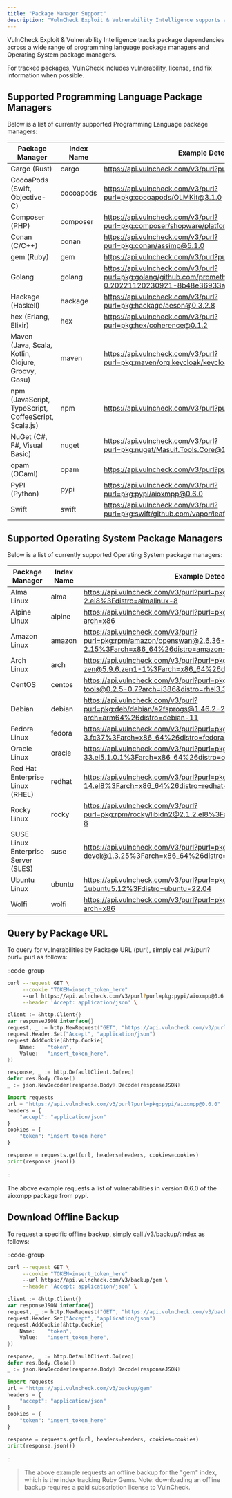 ```yaml
---
title: "Package Manager Support"
description: "VulnCheck Exploit & Vulnerability Intelligence supports a wide range of both Open Source Software library package managers and Operating System package managers."
---
```


VulnCheck Exploit & Vulnerability Intelligence tracks package dependencies across a wide range of programming language package managers and Operating System package managers.

For tracked packages, VulnCheck includes vulnerability, license, and fix information when possible.

## Supported Programming Language Package Managers

Below is a list of currently supported Programming Language package managers:

| Package Manager |	Index Name | Example Detection |
| --------------- | ---------- | ----------------- |
| Cargo (Rust) | cargo | https://api.vulncheck.com/v3/purl?purl=pkg:cargo/fltk@0.13.9 |
| CocoaPods (Swift, Objective-C) | cocoapods | https://api.vulncheck.com/v3/purl?purl=pkg:cocoapods/OLMKit@3.1.0 |
| Composer (PHP) | composer | https://api.vulncheck.com/v3/purl?purl=pkg:composer/shopware/platform@6.4.19.0 |
| Conan (C/C++) | conan | https://api.vulncheck.com/v3/purl?purl=pkg:conan/assimp@5.1.0 |
| gem (Ruby) | gem | https://api.vulncheck.com/v3/purl?purl=pkg:gem/rack@2.2.6.3 |
| Golang | golang | https://api.vulncheck.com/v3/purl?purl=pkg:golang/github.com/prometheus/prometheus@v0.40.3-0.20221120230921-8b48e36933a8 |
| Hackage (Haskell) | hackage | https://api.vulncheck.com/v3/purl?purl=pkg:hackage/aeson@0.3.2.8 |
| hex (Erlang, Elixir) | hex | https://api.vulncheck.com/v3/purl?purl=pkg:hex/coherence@0.1.2 |
| Maven (Java, Scala, Kotlin, Clojure, Groovy, Gosu) | maven | https://api.vulncheck.com/v3/purl?purl=pkg:maven/org.keycloak/keycloak-services@21.0.0 |
| npm (JavaScript, TypeScript, CoffeeScript, Scala.js) | npm | https://api.vulncheck.com/v3/purl?purl=pkg:npm/sysend@1.3.2 |
| NuGet (C#, F#, Visual Basic) | nuget | https://api.vulncheck.com/v3/purl?purl=pkg:nuget/Masuit.Tools.Core@1.9.5.1 |
| opam (OCaml) | opam | https://api.vulncheck.com/v3/purl?purl=pkg:opam/jose@0.8.1 |
| PyPI (Python) | pypi | https://api.vulncheck.com/v3/purl?purl=pkg:pypi/aioxmpp@0.6.0 |
| Swift | swift | https://api.vulncheck.com/v3/purl?purl=pkg:swift/github.com/vapor/leaf-kit@1.0.0 |

## Supported Operating System Package Managers

Below is a list of currently supported Operating System package managers:

| Package Manager |	Index Name | Example Detection |
| --------------- | ---------- | ----------------- |
| Alma Linux | alma | https://api.vulncheck.com/v3/purl?purl=pkg:rpm/alma/dovecot@2.3.16-2.el8%3Fdistro=almalinux-8 |
| Alpine Linux | alpine | https://api.vulncheck.com/v3/purl?purl=pkg:apk/alpine/curl@7.54.0-r0?arch=x86 |
| Amazon Linux | amazon | https://api.vulncheck.com/v3/purl?purl=pkg:rpm/amazon/openswan@2.6.36-2.15%3Farch=x86_64%26distro=amazon-linux-1 |
| Arch Linux | arch | https://api.vulncheck.com/v3/purl?purl=pkg:alpm/arch/linux-zen@5.9.6.zen1-1%3Farch=x86_64%26distro=arch |
| CentOS | centos | https://api.vulncheck.com/v3/purl?purl=pkg:rpm/centos/ipsec-tools@0.2.5-0.7?arch=i386&distro=rhel3.3 |
| Debian | debian | https://api.vulncheck.com/v3/purl?purl=pkg:deb/debian/e2fsprogs@1.46.2-2?arch=arm64%26distro=debian-11 |
| Fedora Linux | fedora | https://api.vulncheck.com/v3/purl?purl=pkg:rpm/fedora/bsdtar@3.6.0-3.fc37%3Farch=x86_64%26distro=fedora-37 |
| Oracle Linux | oracle | https://api.vulncheck.com/v3/purl?purl=pkg:rpm/oracle/bash@3.2-33.el5.1.0.1%3Farch=x86_64%26distro=oracle-linux-5 |
| Red Hat Enterprise Linux (RHEL) | redhat | https://api.vulncheck.com/v3/purl?purl=pkg:rpm/redhat/bash-0@4.4.18-14.el8%3Farch=x86_64%26distro=redhat-enterprise-linux-8.0 |
| Rocky Linux | rocky | https://api.vulncheck.com/v3/purl?purl=pkg:rpm/rocky/libidn2@2.1.2.el8%3Farch=x86_64%26distro=rocky-8 |
| SUSE Linux Enterprise Server (SLES) | suse	| https://api.vulncheck.com/v3/purl?purl=pkg:rpm/suse/GraphicsMagick-devel@1.3.25%3Farch=x86_64%26distro=opensuse-leap-42.3 |
| Ubuntu Linux | ubuntu | https://api.vulncheck.com/v3/purl?purl=pkg:deb/ubuntu/vim@2:8.1.2269-1ubuntu5.12%3Fdistro=ubuntu-22.04 |
| Wolfi | wolfi | https://api.vulncheck.com/v3/purl?purl=pkg:apk/wolfi/zlib@1.2.11-r3?arch=x86 |

## Query by Package URL

To query for vulnerabilities by Package URL (purl), simply call /v3/purl?purl=:purl as follows:

::code-group
```sh [curl]
curl --request GET \
     --cookie "TOKEN=insert_token_here"
     --url https://api.vulncheck.com/v3/purl?purl=pkg:pypi/aioxmpp@0.6.0 \
     --header 'Accept: application/json' \
```
```go [Go]
client := &http.Client{}
var responseJSON interface{}
request, _ := http.NewRequest("GET", "https://api.vulncheck.com/v3/purl?purl=pkg:pypi/aioxmpp@0.6.0", nil)
request.Header.Set("Accept", "application/json")
request.AddCookie(&http.Cookie{
    Name:    "token",
    Value:   "insert_token_here",
})

response, _ := http.DefaultClient.Do(req)
defer res.Body.Close()
_ := json.NewDecoder(response.Body).Decode(responseJSON)
```

```python [Python]
import requests
url = "https://api.vulncheck.com/v3/purl?purl=pkg:pypi/aioxmpp@0.6.0"
headers = {
    "accept": "application/json"
}
cookies = {
    "token": "insert_token_here"
}

response = requests.get(url, headers=headers, cookies=cookies)
print(response.json())

```
::

The above example requests a list of vulnerabilities in version 0.6.0 of the aioxmpp package from pypi.

## Download Offline Backup

To request a specific offline backup, simply call /v3/backup/:index as follows:

::code-group
```sh [curl]
curl --request GET \
     --cookie "TOKEN=insert_token_here"
     --url https://api.vulncheck.com/v3/backup/gem \
     --header 'Accept: application/json' \
```
```go [Go]
client := &http.Client{}
var responseJSON interface{}
request, _ := http.NewRequest("GET", "https://api.vulncheck.com/v3/backup/gem", nil)
request.Header.Set("Accept", "application/json")
request.AddCookie(&http.Cookie{
    Name:    "token",
    Value:   "insert_token_here",
})

response, _ := http.DefaultClient.Do(req)
defer res.Body.Close()
_ := json.NewDecoder(response.Body).Decode(responseJSON)
```

```python [Python]
import requests
url = "https://api.vulncheck.com/v3/backup/gem"
headers = {
    "accept": "application/json"
}
cookies = {
    "token": "insert_token_here"
}

response = requests.get(url, headers=headers, cookies=cookies)
print(response.json())

```
::

> The above example requests an offline backup for the "gem" index, which is the index tracking Ruby Gems. Note: downloading an offline backup requires a paid subscription license to VulnCheck.
